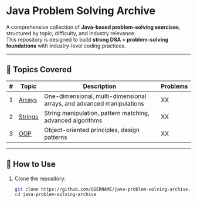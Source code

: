 # Java Problem Solving Archive

A comprehensive collection of **Java-based problem-solving exercises**, structured by topic, difficulty, and industry relevance.  
This repository is designed to build **strong DSA + problem-solving foundations** with industry-level coding practices.

---

## 📂 Topics Covered

| # | Topic                                                              | Description | Problems |
|---|--------------------------------------------------------------------|-------------|----------|
| 1 | [Arrays](src/main/java/com/ashu/problemsolving/arrays/README.md)   | One-dimensional, multi-dimensional arrays, and advanced manipulations | XX |
| 2 | [Strings](src/main/java/com/ashu/problemsolving/strings/README.md) | String manipulation, pattern matching, advanced algorithms | XX |
| 3 | [OOP](src/main/java/com/ashu/problemsolving/OOP/README.md)          | Object-oriented principles, design patterns | XX |

---

## 🚀 How to Use

1. Clone the repository:
   ```bash
   git clone https://github.com/USERNAME/java-problem-solving-archive.git
   cd java-problem-solving-archive
